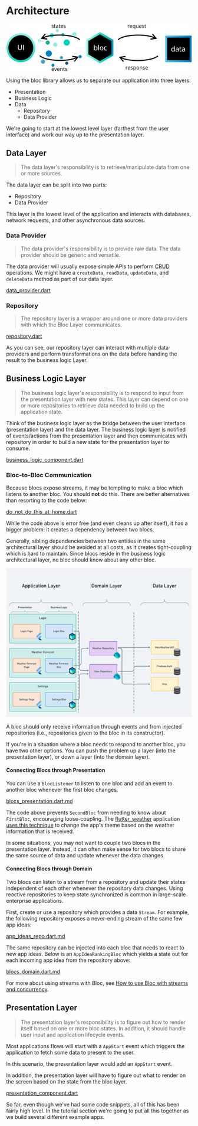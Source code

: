 # Architecture

![Bloc Architecture](assets/bloc_architecture_full.png)

Using the bloc library allows us to separate our application into three layers:

- Presentation
- Business Logic
- Data
  - Repository
  - Data Provider

We're going to start at the lowest level layer (farthest from the user interface) and work our way up to the presentation layer.

## Data Layer

> The data layer's responsibility is to retrieve/manipulate data from one or more sources.

The data layer can be split into two parts:

- Repository
- Data Provider

This layer is the lowest level of the application and interacts with databases, network requests, and other asynchronous data sources.

### Data Provider

> The data provider's responsibility is to provide raw data. The data provider should be generic and versatile.

The data provider will usually expose simple APIs to perform [CRUD](https://en.wikipedia.org/wiki/Create,_read,_update_and_delete) operations.
We might have a `createData`, `readData`, `updateData`, and `deleteData` method as part of our data layer.

[data_provider.dart](_snippets/architecture/data_provider.dart.md ':include')

### Repository

> The repository layer is a wrapper around one or more data providers with which the Bloc Layer communicates.

[repository.dart](_snippets/architecture/repository.dart.md ':include')

As you can see, our repository layer can interact with multiple data providers and perform transformations on the data before handing the result to the business logic Layer.

## Business Logic Layer

> The business logic layer's responsibility is to respond to input from the presentation layer with new states. This layer can depend on one or more repositories to retrieve data needed to build up the application state.

Think of the business logic layer as the bridge between the user interface (presentation layer) and the data layer. The business logic layer is notified of events/actions from the presentation layer and then communicates with repository in order to build a new state for the presentation layer to consume.

[business_logic_component.dart](_snippets/architecture/business_logic_component.dart.md ':include')

### Bloc-to-Bloc Communication

Because blocs expose streams, it may be tempting to make a bloc which listens to another bloc. You should **not** do this. There are better alternatives than resorting to the code below:

[do_not_do_this_at_home.dart](_snippets/architecture/do_not_do_this_at_home.dart.md ':include')

While the code above is error free (and even cleans up after itself), it has a bigger problem: it creates a dependency between two blocs.

Generally, sibling dependencies between two entities in the same architectural layer should be avoided at all costs, as it creates tight-coupling which is hard to maintain. Since blocs reside in the business logic architectural layer, no bloc should know about any other bloc.

![Application Architecture Layers](assets/architecture.png)

A bloc should only receive information through events and from injected repositories (i.e., repositories given to the bloc in its constructor).

If you're in a situation where a bloc needs to respond to another bloc, you have two other options. You can push the problem up a layer (into the presentation layer), or down a layer (into the domain layer).

#### Connecting Blocs through Presentation

You can use a `BlocListener` to listen to one bloc and add an event to another bloc whenever the first bloc changes.

[blocs_presentation.dart.md](_snippets/architecture/blocs_presentation.dart.md ':include')

The code above prevents `SecondBloc` from needing to know about `FirstBloc`, encouraging loose-coupling. The [flutter_weather](flutter_weather_tutorial.md) application [uses this technique](https://github.com/felangel/bloc/blob/b4c8db938ad71a6b60d4a641ec357905095c3965/examples/flutter_weather/lib/weather/view/weather_page.dart#L38-L42) to change the app's theme based on the weather information that is received.

In some situations, you may not want to couple two blocs in the presentation layer. Instead, it can often make sense for two blocs to share the same source of data and update whenever the data changes.

#### Connecting Blocs through Domain

Two blocs can listen to a stream from a repository and update their states independent of each other whenever the repository data changes. Using reactive repositories to keep state synchronized is common in large-scale enterprise applications.

First, create or use a repository which provides a data `Stream`. For example, the following repository exposes a never-ending stream of the same few app ideas:

[app_ideas_repo.dart.md](_snippets/architecture/app_ideas_repo.dart.md ':include')

The same repository can be injected into each bloc that needs to react to new app ideas. Below is an `AppIdeaRankingBloc` which yields a state out for each incoming app idea from the repository above:

[blocs_domain.dart.md](_snippets/architecture/blocs_domain.dart.md ':include')

For more about using streams with Bloc, see [How to use Bloc with streams and concurrency](https://verygood.ventures/blog/how-to-use-bloc-with-streams-and-concurrency).

## Presentation Layer

> The presentation layer's responsibility is to figure out how to render itself based on one or more bloc states. In addition, it should handle user input and application lifecycle events.

Most applications flows will start with a `AppStart` event which triggers the application to fetch some data to present to the user.

In this scenario, the presentation layer would add an `AppStart` event.

In addition, the presentation layer will have to figure out what to render on the screen based on the state from the bloc layer.

[presentation_component.dart](_snippets/architecture/presentation_component.dart.md ':include')

So far, even though we've had some code snippets, all of this has been fairly high level. In the tutorial section we're going to put all this together as we build several different example apps.
